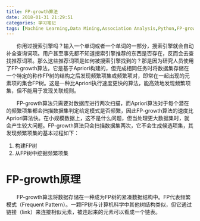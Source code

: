 ```yaml
---
title: FP-growth算法
date: 2018-01-31 21:29:51
categories: 学习笔记
tags: [Machine Learning,Data Mining,Association Analysis,Python,FP-growth]
---
```


　　你用过搜索引擎吗？输入一个单词或者一个单词的一部分，搜索引擎就会自动补全查询词项。用户甚至事先都不知道搜索引擎推荐的东西是否存在，反而会去查找推荐词项。那么这些推荐词项是如何被搜索引擎找到的？那是因为研究人员使用了FP-growth算法，它是基于Apriori构建的，但完成相同任务时将数据集存储在一个特定的称作FP树的结构之后发现频繁项集或频繁项对，即常在一起出现的元素项的集合FP树。这是一种比Apriori执行速度更快的算法，能高效地发现频繁项集，但不能用于发现关联规则。

<!-- more -->

　　FP-growth算法只需要对数据库进行两次扫描，而Apriori算法对于每个潜在的频繁项集都会扫描数据集判定给定模式是否频繁，因此FP-growth算法的速度比Apriori算法快。在小规模数据上，这不是什么问题，但当处理更大数据集时，就会产生较大问题。FP-growth算法只会扫描数据集两次，它不会生成候选项集，其发现频繁项集的基本过程如下：

1. 构建FP树
2. 从FP树中挖掘频繁项集

# FP-growth原理

　　FP-growth算法将数据存储在一种成为FP树的紧凑数据结构中。FP代表频繁模式（Frequent Pattern）。一颗FP树与计算机科学中其他树结构类似，但它通过链接（link）来连接相似元素，被连起来的元素可以看成一个链表。